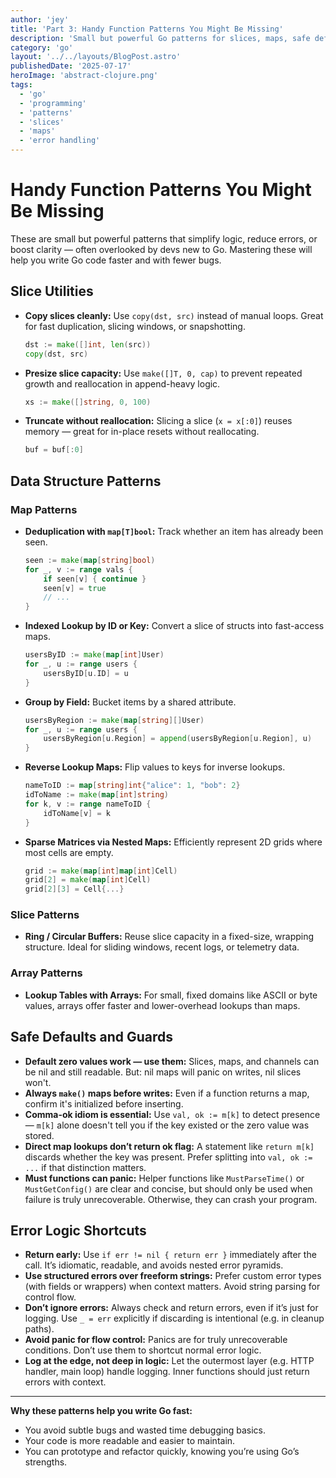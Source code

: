 ```yaml
---
author: 'jey'
title: 'Part 3: Handy Function Patterns You Might Be Missing'
description: 'Small but powerful Go patterns for slices, maps, safe defaults, and error handling.'
category: 'go'
layout: '../../layouts/BlogPost.astro'
publishedDate: '2025-07-17'
heroImage: 'abstract-clojure.png'
tags:
  - 'go'
  - 'programming'
  - 'patterns'
  - 'slices'
  - 'maps'
  - 'error handling'
---
```


# Handy Function Patterns You Might Be Missing

These are small but powerful patterns that simplify logic, reduce errors, or boost clarity — often overlooked by devs new to Go. Mastering these will help you write Go code faster and with fewer bugs.

## Slice Utilities

- **Copy slices cleanly:**
  Use `copy(dst, src)` instead of manual loops. Great for fast duplication, slicing windows, or snapshotting.
  ```go
  dst := make([]int, len(src))
  copy(dst, src)
  ```
- **Presize slice capacity:**
  Use `make([]T, 0, cap)` to prevent repeated growth and reallocation in append-heavy logic.
  ```go
  xs := make([]string, 0, 100)
  ```
- **Truncate without reallocation:**
  Slicing a slice (`x = x[:0]`) reuses memory — great for in-place resets without reallocating.
  ```go
  buf = buf[:0]
  ```

## Data Structure Patterns

### Map Patterns
- **Deduplication with `map[T]bool`:**
  Track whether an item has already been seen.
  ```go
  seen := make(map[string]bool)
  for _, v := range vals {
      if seen[v] { continue }
      seen[v] = true
      // ...
  }
  ```
- **Indexed Lookup by ID or Key:**
  Convert a slice of structs into fast-access maps.
  ```go
  usersByID := make(map[int]User)
  for _, u := range users {
      usersByID[u.ID] = u
  }
  ```
- **Group by Field:**
  Bucket items by a shared attribute.
  ```go
  usersByRegion := make(map[string][]User)
  for _, u := range users {
      usersByRegion[u.Region] = append(usersByRegion[u.Region], u)
  }
  ```
- **Reverse Lookup Maps:**
  Flip values to keys for inverse lookups.
  ```go
  nameToID := map[string]int{"alice": 1, "bob": 2}
  idToName := make(map[int]string)
  for k, v := range nameToID {
      idToName[v] = k
  }
  ```
- **Sparse Matrices via Nested Maps:**
  Efficiently represent 2D grids where most cells are empty.
  ```go
  grid := make(map[int]map[int]Cell)
  grid[2] = make(map[int]Cell)
  grid[2][3] = Cell{...}
  ```

### Slice Patterns
- **Ring / Circular Buffers:**
  Reuse slice capacity in a fixed-size, wrapping structure. Ideal for sliding windows, recent logs, or telemetry data.

### Array Patterns
- **Lookup Tables with Arrays:**
  For small, fixed domains like ASCII or byte values, arrays offer faster and lower-overhead lookups than maps.

## Safe Defaults and Guards

- **Default zero values work — use them:**
  Slices, maps, and channels can be nil and still readable. But: nil maps will panic on writes, nil slices won't.
- **Always `make()` maps before writes:**
  Even if a function returns a map, confirm it's initialized before inserting.
- **Comma-ok idiom is essential:**
  Use `val, ok := m[k]` to detect presence — `m[k]` alone doesn't tell you if the key existed or the zero value was stored.
- **Direct map lookups don’t return ok flag:**
  A statement like `return m[k]` discards whether the key was present. Prefer splitting into `val, ok := ...` if that distinction matters.
- **Must functions can panic:**
  Helper functions like `MustParseTime()` or `MustGetConfig()` are clear and concise, but should only be used when failure is truly unrecoverable. Otherwise, they can crash your program.

## Error Logic Shortcuts

- **Return early:**
  Use `if err != nil { return err }` immediately after the call. It’s idiomatic, readable, and avoids nested error pyramids.
- **Use structured errors over freeform strings:**
  Prefer custom error types (with fields or wrappers) when context matters. Avoid string parsing for control flow.
- **Don’t ignore errors:**
  Always check and return errors, even if it’s just for logging. Use `_ = err` explicitly if discarding is intentional (e.g. in cleanup paths).
- **Avoid panic for flow control:**
  Panics are for truly unrecoverable conditions. Don’t use them to shortcut normal error logic.
- **Log at the edge, not deep in logic:**
  Let the outermost layer (e.g. HTTP handler, main loop) handle logging. Inner functions should just return errors with context.

---

**Why these patterns help you write Go fast:**
- You avoid subtle bugs and wasted time debugging basics.
- Your code is more readable and easier to maintain.
- You can prototype and refactor quickly, knowing you’re using Go’s strengths.

